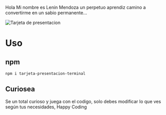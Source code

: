 Hola Mi nombre es Lenin Mendoza un perpetuo aprendiz camino a convertirme en un sabio permanente...

![Tarjeta de presentacion](https://img001.prntscr.com/file/img001/UZPMvj4UT3ydlAtqazE0xA.png)

# Uso

## npm
```
npm i tarjeta-presentacion-terminal
```

## Curiosea

Se un total curioso y juega con el codigo, solo debes modificar lo que ves según tus necesidades, Happy Coding
